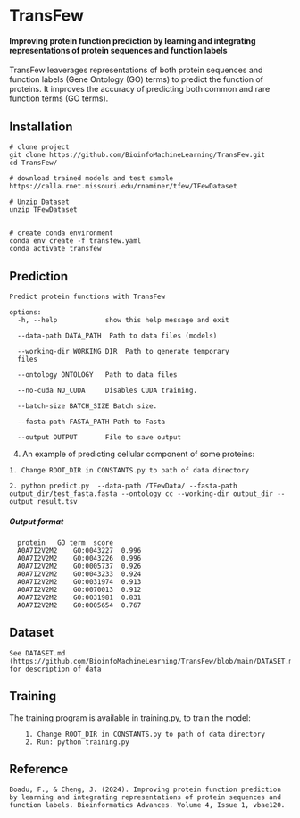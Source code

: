 # TransFew
#### Improving protein function prediction by learning and integrating representations of protein sequences and function labels

TransFew leaverages representations of both protein sequences and
function labels (Gene Ontology (GO) terms) to predict the function of proteins. It improves the accuracy of predicting both common and rare function terms (GO terms). 



## Installation
```
# clone project
git clone https://github.com/BioinfoMachineLearning/TransFew.git
cd TransFew/

# download trained models and test sample
https://calla.rnet.missouri.edu/rnaminer/tfew/TFewDataset

# Unzip Dataset
unzip TFewDataset


# create conda environment
conda env create -f transfew.yaml
conda activate transfew
```

## Prediction
```
Predict protein functions with TransFew

options:
  -h, --help            show this help message and exit

  --data-path DATA_PATH  Path to data files (models)

  --working-dir WORKING_DIR  Path to generate temporary 
  files

  --ontology ONTOLOGY   Path to data files

  --no-cuda NO_CUDA     Disables CUDA training.

  --batch-size BATCH_SIZE Batch size.

  --fasta-path FASTA_PATH Path to Fasta

  --output OUTPUT       File to save output
```

4. An example of predicting cellular component of some proteins: 
```
1. Change ROOT_DIR in CONSTANTS.py to path of data directory

2. python predict.py  --data-path /TFewData/ --fasta-path output_dir/test_fasta.fasta --ontology cc --working-dir output_dir --output result.tsv
```

##### Output format
```
  protein   GO term  score
  A0A7I2V2M2	GO:0043227	0.996
  A0A7I2V2M2	GO:0043226	0.996
  A0A7I2V2M2	GO:0005737	0.926
  A0A7I2V2M2	GO:0043233	0.924
  A0A7I2V2M2	GO:0031974	0.913
  A0A7I2V2M2	GO:0070013	0.912
  A0A7I2V2M2	GO:0031981	0.831
  A0A7I2V2M2	GO:0005654	0.767
```

## Dataset
```
See DATASET.md (https://github.com/BioinfoMachineLearning/TransFew/blob/main/DATASET.md) for description of data
```



## Training
The training program is available in training.py, to train the model:
```
    1. Change ROOT_DIR in CONSTANTS.py to path of data directory
    2. Run: python training.py
```



## Reference
```
Boadu, F., & Cheng, J. (2024). Improving protein function prediction by learning and integrating representations of protein sequences and function labels. Bioinformatics Advances. Volume 4, Issue 1, vbae120.

```


